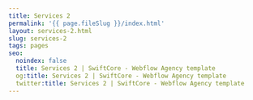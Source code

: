 ```yaml
---
title: Services 2
permalink: '{{ page.fileSlug }}/index.html'
layout: services-2.html
slug: services-2
tags: pages
seo:
  noindex: false
  title: Services 2 | SwiftCore - Webflow Agency template
  og:title: Services 2 | SwiftCore - Webflow Agency template
  twitter:title: Services 2 | SwiftCore - Webflow Agency template
---
```



